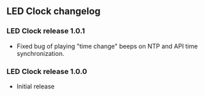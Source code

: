 ## LED Clock changelog

### LED Clock release 1.0.1

-   Fixed bug of playing "time change" beeps on NTP and API time synchronization.

### LED Clock release 1.0.0

-   Initial release
